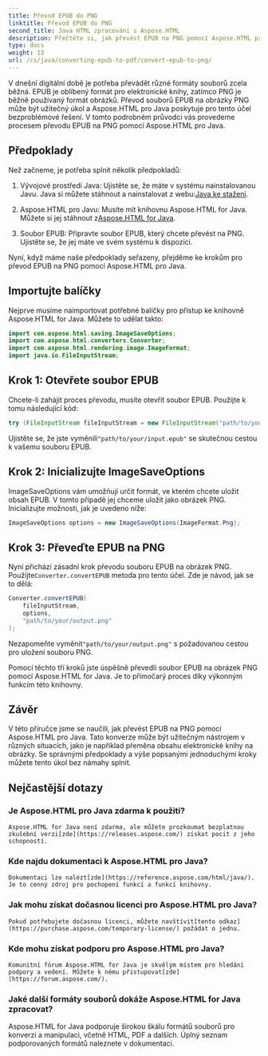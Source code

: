 ```yaml
---
title: Převod EPUB do PNG
linktitle: Převod EPUB do PNG
second_title: Java HTML zpracování s Aspose.HTML
description: Přečtěte si, jak převést EPUB na PNG pomocí Aspose.HTML pro Java. Postupujte podle našeho podrobného průvodce a zajistěte, aby byl obsah vaší elektronické knihy vizuálně přitažlivý.
type: docs
weight: 13
url: /cs/java/converting-epub-to-pdf/convert-epub-to-png/
---
```


V dnešní digitální době je potřeba převádět různé formáty souborů zcela běžná. EPUB je oblíbený formát pro elektronické knihy, zatímco PNG je běžně používaný formát obrázků. Převod souborů EPUB na obrázky PNG může být užitečný úkol a Aspose.HTML pro Java poskytuje pro tento účel bezproblémové řešení. V tomto podrobném průvodci vás provedeme procesem převodu EPUB na PNG pomocí Aspose.HTML pro Java.

## Předpoklady

Než začneme, je potřeba splnit několik předpokladů:

1.  Vývojové prostředí Java: Ujistěte se, že máte v systému nainstalovanou Javu. Java si můžete stáhnout a nainstalovat z webu:[Java ke stažení](https://www.oracle.com/java/technologies/javase-downloads.html).

2.  Aspose.HTML pro Javu: Musíte mít knihovnu Aspose.HTML for Java. Můžete si jej stáhnout z[Aspose.HTML for Java](https://releases.aspose.com/html/java/).

3. Soubor EPUB: Připravte soubor EPUB, který chcete převést na PNG. Ujistěte se, že jej máte ve svém systému k dispozici.

Nyní, když máme naše předpoklady seřazeny, přejděme ke krokům pro převod EPUB na PNG pomocí Aspose.HTML pro Java.

## Importujte balíčky

Nejprve musíme naimportovat potřebné balíčky pro přístup ke knihovně Aspose.HTML for Java. Můžete to udělat takto:

```java
import com.aspose.html.saving.ImageSaveOptions;
import com.aspose.html.converters.Converter;
import com.aspose.html.rendering.image.ImageFormat;
import java.io.FileInputStream;
```

## Krok 1: Otevřete soubor EPUB

Chcete-li zahájit proces převodu, musíte otevřít soubor EPUB. Použijte k tomu následující kód:

```java
try (FileInputStream fileInputStream = new FileInputStream("path/to/your/input.epub")) {
```

 Ujistěte se, že jste vyměnili`"path/to/your/input.epub"` se skutečnou cestou k vašemu souboru EPUB.

## Krok 2: Inicializujte ImageSaveOptions

ImageSaveOptions vám umožňují určit formát, ve kterém chcete uložit obsah EPUB. V tomto případě jej chceme uložit jako obrázek PNG. Inicializujte možnosti, jak je uvedeno níže:

```java
ImageSaveOptions options = new ImageSaveOptions(ImageFormat.Png);
```

## Krok 3: Převeďte EPUB na PNG

 Nyní přichází zásadní krok převodu souboru EPUB na obrázek PNG. Použijte`Converter.convertEPUB` metoda pro tento účel. Zde je návod, jak se to dělá:

```java
Converter.convertEPUB(
    fileInputStream,
    options,
    "path/to/your/output.png"
);
```

 Nezapomeňte vyměnit`"path/to/your/output.png"` s požadovanou cestou pro uložení souboru PNG.

Pomocí těchto tří kroků jste úspěšně převedli soubor EPUB na obrázek PNG pomocí Aspose.HTML for Java. Je to přímočarý proces díky výkonným funkcím této knihovny.

## Závěr

V této příručce jsme se naučili, jak převést EPUB na PNG pomocí Aspose.HTML pro Java. Tato konverze může být užitečným nástrojem v různých situacích, jako je například přeměna obsahu elektronické knihy na obrázky. Se správnými předpoklady a výše popsanými jednoduchými kroky můžete tento úkol bez námahy splnit.

## Nejčastější dotazy

### Je Aspose.HTML pro Java zdarma k použití?
    Aspose.HTML for Java není zdarma, ale můžete prozkoumat bezplatnou zkušební verzi[zde](https://releases.aspose.com/) získat pocit z jeho schopností.

### Kde najdu dokumentaci k Aspose.HTML pro Java?
    Dokumentaci lze nalézt[zde](https://reference.aspose.com/html/java/). Je to cenný zdroj pro pochopení funkcí a funkcí knihovny.

### Jak mohu získat dočasnou licenci pro Aspose.HTML pro Java?
    Pokud potřebujete dočasnou licenci, můžete navštívit[tento odkaz](https://purchase.aspose.com/temporary-license/) požádat o jednu.

### Kde mohu získat podporu pro Aspose.HTML pro Java?
    Komunitní fórum Aspose.HTML for Java je skvělým místem pro hledání podpory a vedení. Můžete k němu přistupovat[zde](https://forum.aspose.com/).

### Jaké další formáty souborů dokáže Aspose.HTML for Java zpracovat?
   Aspose.HTML for Java podporuje širokou škálu formátů souborů pro konverzi a manipulaci, včetně HTML, PDF a dalších. Úplný seznam podporovaných formátů naleznete v dokumentaci.